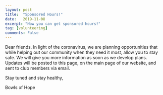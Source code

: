 ```yaml
---
layout: post
title:  "Sponsored Hours!"
date:   2019-11-08
excerpt: "Now you can get sponsored hours!"
tag: [volunteering]
comments: False
---
```

Dear friends. In light of the coronavirus, we are planning opportunities that while helping out our community when they need it most, allow you to stay safe. We will give you more information as soon as we develop plans. Updates will be posted to this page, on the main page of our website, and sent to club members via email.

Stay tuned and stay healthy,

Bowls of Hope
